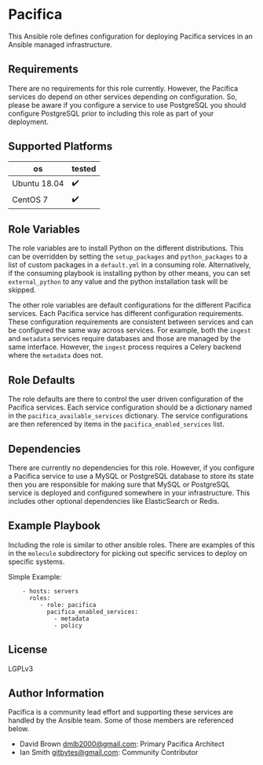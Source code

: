 Pacifica
=========

This Ansible role defines configuration for deploying Pacifica services in an
Ansible managed infrastructure.

Requirements
------------

There are no requirements for this role currently. However, the Pacifica
services do depend on other services depending on configuration. So, please
be aware if you configure a service to use PostgreSQL you should configure
PostgreSQL prior to including this role as part of your deployment.

Supported Platforms
-------------------

| os           | tested             |
|--------------|--------------------|
| Ubuntu 18.04 | :heavy_check_mark: |
| CentOS 7     | :heavy_check_mark: |

Role Variables
--------------

The role variables are to install Python on the different distributions. This
can be overridden by setting the `setup_packages` and `python_packages` to
a list of custom packages in a `default.yml` in a consuming role.
Alternatively, if the consuming playbook is installing python by other means,
you can set `external_python` to any value and the python installation task
will be skipped.

The other role variables are default configurations for the different Pacifica
services. Each Pacifica service has different configuration requirements. These
configuration requirements are consistent between services and can be configured
the same way across services. For example, both the `ingest` and `metadata`
services require databases and those are managed by the same interface. However,
the `ingest` process requires a Celery backend where the `metadata` does not.

Role Defaults
--------------

The role defaults are there to control the user driven configuration of the
Pacifica services. Each service configuration should be a dictionary named 
in the `pacifica_available_services` dictionary. The service configurations
are then referenced by items in the `pacifica_enabled_services` list.

Dependencies
------------

There are currently no dependencies for this role. However, if you configure a
Pacifica service to use a MySQL or PostgreSQL database to store its state then
you are responsible for making sure that MySQL or PostgreSQL service is deployed
and configured somewhere in your infrastructure. This includes other optional
dependencies like ElasticSearch or Redis.

Example Playbook
----------------

Including the role is similar to other ansible roles. There are examples of this
in the `molecule` subdirectory for picking out specific services to deploy on
specific systems.

Simple Example:
```
    - hosts: servers
      roles:
         - role: pacifica
           pacifica_enabled_services:
             - metadata
             - policy
```

License
-------

LGPLv3

Author Information
------------------

Pacifica is a community lead effort and supporting these services are handled by the
Ansible team. Some of those members are referenced below.

 * David Brown <dmlb2000@gmail.com>: Primary Pacifica Architect
 * Ian Smith <gitbytes@gmail.com>: Community Contributor
